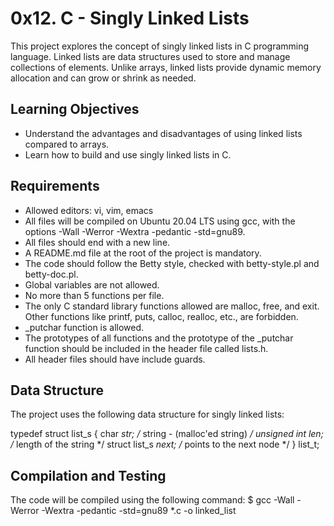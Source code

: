 # 0x12. C - Singly Linked Lists

This project explores the concept of singly linked lists in C programming language. Linked lists are data structures used to store and manage collections of elements. Unlike arrays, linked lists provide dynamic memory allocation and can grow or shrink as needed.

## Learning Objectives

- Understand the advantages and disadvantages of using linked lists compared to arrays.
- Learn how to build and use singly linked lists in C.

## Requirements

- Allowed editors: vi, vim, emacs
- All files will be compiled on Ubuntu 20.04 LTS using gcc, with the options -Wall -Werror -Wextra -pedantic -std=gnu89.
- All files should end with a new line.
- A README.md file at the root of the project is mandatory.
- The code should follow the Betty style, checked with betty-style.pl and betty-doc.pl.
- Global variables are not allowed.
- No more than 5 functions per file.
- The only C standard library functions allowed are malloc, free, and exit. Other functions like printf, puts, calloc, realloc, etc., are forbidden.
- _putchar function is allowed.
- The prototypes of all functions and the prototype of the _putchar function should be included in the header file called lists.h.
- All header files should have include guards.

## Data Structure

The project uses the following data structure for singly linked lists:

typedef struct list_s
{
    char *str;           /* string - (malloc'ed string) */
    unsigned int len;    /* length of the string */
    struct list_s *next; /* points to the next node */
} list_t;

## Compilation and Testing

The code will be compiled using the following command:
$ gcc -Wall -Werror -Wextra -pedantic -std=gnu89 *.c -o linked_list
